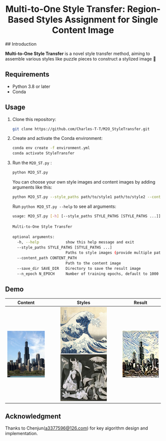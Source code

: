 <div align="center">
<h1>Multi-to-One Style Transfer: Region-Based Styles Assignment for Single Content Image</h1>
</div>
## Introduction

**Multi-to-One Style Transfer** is a novel style transfer method, aiming to assemble various styles like puzzle pieces to construct a stylized image :art: 

## Requirements

- Python 3.8 or later
- Conda

## Usage

1. Clone this repository:

   ```bash
   git clone https://github.com/Charles-T-T/M2O_StyleTransfer.git
   ```

2. Create and activate the Conda environment:

   ```bash
   conda env create -f environment.yml
   conda activate StyleTransfer
   ```

3. Run the `M2O_ST.py` :

   ```bash
   python M2O_ST.py
   ```
   
   You can choose your own style images and content images by adding arguments like this: 
   
   ```bash
   python M2O_ST.py --style_paths path/to/style1 path/to/style2 --content_path path/to/content
   ```
   
   Run `python M2O_ST.py --help` to see all arguments:
   
   ```bash
   usage: M2O_ST.py [-h] [--style_paths STYLE_PATHS [STYLE_PATHS ...]] [--content_path CONTENT_PATH] [--save_dir SAVE_DIR] [--n_epoch N_EPOCH]
   
   Multi-to-One Style Transfer
   
   optional arguments:
     -h, --help            show this help message and exit
     --style_paths STYLE_PATHS [STYLE_PATHS ...]
                           Paths to style images (provide multiple paths separated by space)
     --content_path CONTENT_PATH
                           Path to the content image
     --save_dir SAVE_DIR   Directory to save the result image
     --n_epoch N_EPOCH     Number of training epochs, default to 1000
   ```

## Demo

|                           Content                            |                            Styles                            |                            Result                            |
| :----------------------------------------------------------: | :----------------------------------------------------------: | :----------------------------------------------------------: |
| <img src="./assets/chicago_0.jpg" alt="chicago_0" height="150;" /> | <img src="./assets/Tsunami.jpg" alt="Tsunami" height="150;" /> <img src="./assets/guernica.jpg" alt="guernica" height="150;" /> | <img src="./assets/chicago_0(guernica, Tsunami).png" alt="ss" height="150;" /> |

## Acknowledgment

Thanks to Chenjun(a3377596@126.com) for key algorithm design and implementation.
